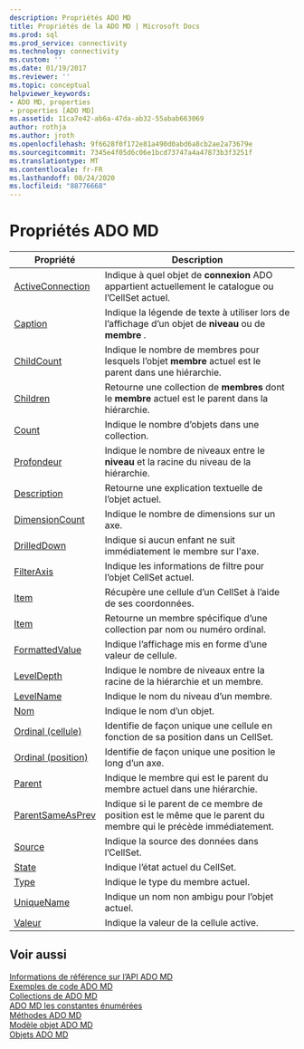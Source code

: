```yaml
---
description: Propriétés ADO MD
title: Propriétés de la ADO MD | Microsoft Docs
ms.prod: sql
ms.prod_service: connectivity
ms.technology: connectivity
ms.custom: ''
ms.date: 01/19/2017
ms.reviewer: ''
ms.topic: conceptual
helpviewer_keywords:
- ADO MD, properties
- properties [ADO MD]
ms.assetid: 11ca7e42-ab6a-47da-ab32-55abab663069
author: rothja
ms.author: jroth
ms.openlocfilehash: 9f6628f0f172e81a490d0abd6a8cb2ae2a73679e
ms.sourcegitcommit: 7345e4f05d6c06e1bcd73747a4a47873b3f3251f
ms.translationtype: MT
ms.contentlocale: fr-FR
ms.lasthandoff: 08/24/2020
ms.locfileid: "88776668"
---
```

# <a name="ado-md-properties"></a>Propriétés ADO MD

|Propriété|Description|  
|-|-|  
|[ActiveConnection](./activeconnection-property-ado-md.md)|Indique à quel objet de **connexion** ADO appartient actuellement le catalogue ou l’CellSet actuel.|  
|[Caption](./caption-property-ado-md.md)|Indique la légende de texte à utiliser lors de l’affichage d’un objet de **niveau** ou de **membre** .|  
|[ChildCount](./childcount-property-ado-md.md)|Indique le nombre de membres pour lesquels l’objet **membre** actuel est le parent dans une hiérarchie.|  
|[Children](./children-property-ado-md.md)|Retourne une collection de **membres** dont le **membre** actuel est le parent dans la hiérarchie.|  
|[Count](../ado-api/count-property-ado.md)|Indique le nombre d’objets dans une collection.|  
|[Profondeur](./depth-property-ado-md.md)|Indique le nombre de niveaux entre le **niveau** et la racine du niveau de la hiérarchie.|  
|[Description](./description-property-ado-md.md)|Retourne une explication textuelle de l’objet actuel.|  
|[DimensionCount](./dimensioncount-property-ado-md.md)|Indique le nombre de dimensions sur un axe.|  
|[DrilledDown](./drilleddown-property-ado-md.md)|Indique si aucun enfant ne suit immédiatement le membre sur l'axe.|  
|[FilterAxis](./filteraxis-property-ado-md.md)|Indique les informations de filtre pour l’objet CellSet actuel.|  
|[Item](./item-property-ado-md-cellset.md)|Récupère une cellule d’un CellSet à l’aide de ses coordonnées.|  
|[Item](../ado-api/item-property-ado.md)|Retourne un membre spécifique d’une collection par nom ou numéro ordinal.|  
|[FormattedValue](./formattedvalue-property-ado-md.md)|Indique l’affichage mis en forme d’une valeur de cellule.|  
|[LevelDepth](./leveldepth-property-ado-md.md)|Indique le nombre de niveaux entre la racine de la hiérarchie et un membre.|  
|[LevelName](./levelname-property-ado-md.md)|Indique le nom du niveau d’un membre.|  
|[Nom](./name-property-ado-md.md)|Indique le nom d’un objet.|  
|[Ordinal (cellule)](./ordinal-property-ado-md-cell.md)|Identifie de façon unique une cellule en fonction de sa position dans un CellSet.|  
|[Ordinal (position)](./ordinal-property-ado-md-position.md)|Identifie de façon unique une position le long d’un axe.|  
|[Parent](./parent-property-ado-md.md)|Indique le membre qui est le parent du membre actuel dans une hiérarchie.|  
|[ParentSameAsPrev](./parentsameasprev-property-ado-md.md)|Indique si le parent de ce membre de position est le même que le parent du membre qui le précède immédiatement.|  
|[Source](./source-property-ado-md.md)|Indique la source des données dans l’CellSet.|  
|[State](./state-property-ado-md.md)|Indique l’état actuel du CellSet.|  
|[Type](./type-property-ado-md.md)|Indique le type du membre actuel.|  
|[UniqueName](./uniquename-property-ado-md.md)|Indique un nom non ambigu pour l’objet actuel.|  
|[Valeur](./value-property-ado-md.md)|Indique la valeur de la cellule active.|  
  
## <a name="see-also"></a>Voir aussi  
 [Informations de référence sur l’API ADO MD](./ado-md-object-model.md?view=sql-server-ver15)   
 [Exemples de code ADO MD](./ado-md-code-examples.md)   
 [Collections de ADO MD](./ado-md-collections.md)   
 [ADO MD les constantes énumérées](./ado-md-enumerated-constants.md)   
 [Méthodes ADO MD](./ado-md-methods.md)   
 [Modèle objet ADO MD](./ado-md-object-model.md)   
 [Objets ADO MD](./ado-md-objects.md)